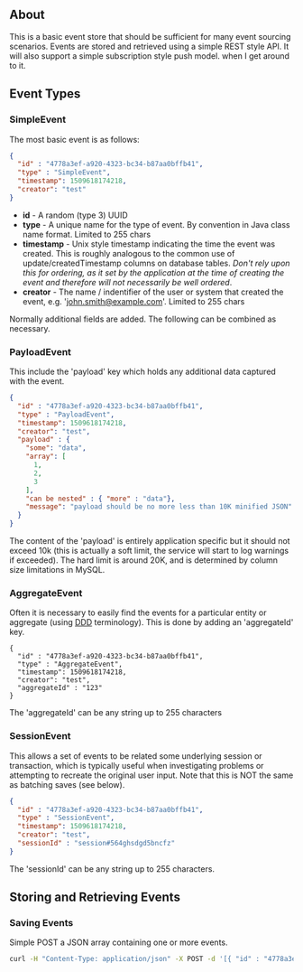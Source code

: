 ## About

This is a basic event store that should be sufficient for many event sourcing scenarios. Events are stored and retrieved 
using a simple REST style API. It will also support a simple subscription style push model.
 when I get around to it.
 
## Event Types 
 
### SimpleEvent  
The most basic event is as follows:

```json 
{
  "id" : "4778a3ef-a920-4323-bc34-b87aa0bffb41",
  "type" : "SimpleEvent",
  "timestamp": 1509618174218,
  "creator": "test"
}
```


* __id__ - A random (type 3) UUID
* __type__ - A unique name for the type of event. By convention in Java class name format. Limited to 255 chars
* __timestamp__ - Unix style timestamp indicating the time the event was created. This is roughly analogous to the common use of update/createdTimestamp columns on database tables. _Don't rely upon this for ordering, as it set by the application at the time of creating the event and therefore will not necessarily be well ordered_.   
* __creator__ - The name / indentifier of the user or system that created the event, e.g. 'john.smith@example.com'. Limited to 255 chars 

Normally additional fields are added. The following can be combined as necessary.

### PayloadEvent 

This include the 'payload' key which holds any additional data captured with the event. 

```json
{
  "id" : "4778a3ef-a920-4323-bc34-b87aa0bffb41",
  "type" : "PayloadEvent",
  "timestamp": 1509618174218,
  "creator": "test",
  "payload" : {
    "some": "data",
    "array": [
      1,
      2,
      3
    ],
    "can be nested" : { "more" : "data"},
    "message": "payload should be no more less than 10K minified JSON"
  }
}
```

The content of the 'payload' is entirely application specific but it should not exceed 10k (this is actually a 
soft limit, the service will start to log warnings if exceeded). The hard limit is around 20K, and is determined by column size 
limitations in MySQL.

### AggregateEvent 

Often it is necessary to easily find the events for a particular entity or aggregate (using [DDD](https://martinfowler.com/bliki/DDD_Aggregate.html) 
terminology). This is done by adding an 'aggregateId' key.

```
{
  "id" : "4778a3ef-a920-4323-bc34-b87aa0bffb41",
  "type" : "AggregateEvent",
  "timestamp": 1509618174218,
  "creator": "test",
  "aggregateId" : "123"
}
``` 

The 'aggregateId' can be any string up to 255 characters 

### SessionEvent 

This allows a set of events to be related some underlying session or transaction, which is typically useful 
 when investigating problems or attempting to recreate the original user input. Note that this is NOT the same as 
batching saves (see below).

```json
{
  "id" : "4778a3ef-a920-4323-bc34-b87aa0bffb41",
  "type" : "SessionEvent",
  "timestamp": 1509618174218,
  "creator": "test",
  "sessionId" : "session#564ghsdgd5bncfz"
}
```

The 'sessionId' can be any string up to 255 characters.


## Storing and Retrieving Events 

### Saving Events 

Simple POST a JSON array containing one or more events.

```bash
curl -H "Content-Type: application/json" -X POST -d '[{ "id" : "4778a3ef-a920-4323-bc34-b87aa0bffb41", "type" : "SimpleEvent", "timestamp": 1509618174218,"creator": "test"}]' http://localhost:7001/events
```

